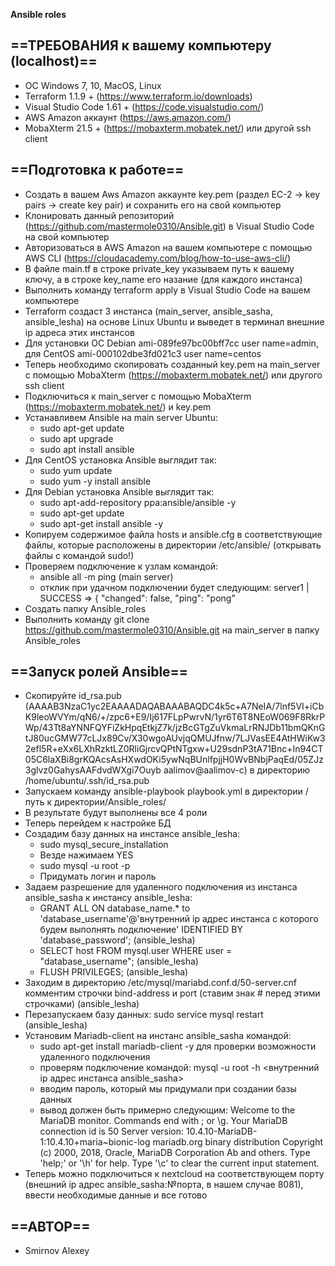 **Ansible roles**

## ==ТРЕБОВАНИЯ к вашему компьютеру (localhost)==
- ОС Windows 7, 10, MacOS, Linux
- Terraform 1.1.9 + (https://www.terraform.io/downloads)
- Visual Studio Code 1.61 + (https://code.visualstudio.com/)
- AWS Amazon аккаунт (https://aws.amazon.com/)
- MobaXterm 21.5 + (https://mobaxterm.mobatek.net/) или другой ssh client
## ==Подготовка к работе==
- Создать в вашем Aws Amazon аккаунте key.pem (раздел EC-2 -> key pairs -> create key pair) и сохранить его на свой компьютер
- Клонировать данный репозиторий (https://github.com/mastermole0310/Ansible.git) в Visual Studio Code на свой компьютер
- Авторизоваться в AWS Amazon на вашем компьютере с помощью AWS CLI (https://cloudacademy.com/blog/how-to-use-aws-cli/)
- В файле main.tf в строке private_key указываем путь к вашему ключу, а в строке key_name его назание (для каждого инстанса)
- Выполнить команду terraform apply в Visual Studio Code на вашем компьютере
- Terraform создаст 3 инстанса (main_server, ansible_sasha, ansible_lesha) на основе Linux Ubuntu и выведет в терминал внешние ip адреса этих инстансов
- Для установки ОС Debian ami-089fe97bc00bff7cc user name=admin, для CentOS ami-000102dbe3fd021c3 user name=centos
- Теперь необходимо скопировать созданный key.pem на main_server с помощью MobaXterm (https://mobaxterm.mobatek.net/) или другого ssh client
- Подключиться к main_server с помощью MobaXterm (https://mobaxterm.mobatek.net/) и key.pem
- Устанавливем Ansible на main server Ubuntu:
  - sudo apt-get update
  - sudo apt upgrade
  - sudo apt install ansible
- Для CentOS установка Ansible выглядит так:
  - sudo yum update
  - sudo yum -y install ansible
- Для Debian установка Ansible выглядит так:
  - sudo apt-add-repository ppa:ansible/ansible -y
  - sudo apt-get update
  - sudo apt-get install ansible -y
- Копируем содержимое файла hosts и ansible.cfg в соответствующие файлы, которые расположены в директории /etc/ansible/ (открывать файлы с командой sudo!)
- Проверяем подключение к узлам командой:
  - ansible all -m ping (main server)
  - отклик при удачном подключении будет следующим:
    server1 | SUCCESS => {
    "changed": false,
    "ping": "pong"
- Создать папку Ansible_roles    
- Выполнить команду git clone https://github.com/mastermole0310/Ansible.git на main_server в папку Ansible_roles

## ==Запуск ролей Ansible==
- Скопируйте id_rsa.pub (AAAAB3NzaC1yc2EAAAADAQABAAABAQDC4k5c+A7NeIA/7lnf5VI+iCbK9leoWVYm/qN6/+/zpc6+E9/Ij617FLpPwrvN/1yr6T6T8NEoW069F8RkrPWp/43Tt8aYNNFQYFiZkHpqEtkjZ7k/jzBcGTgZuVkmaLrRNJDb11bmQKnGtJ80ucGMW77cLJx89Cv/X30wgoAUvjqQMUJfnw/7LJVasEE4AtHWiKw32efl5R+eXx6LXhRzktLZ0RliGjrcvQPtNTgxw+U29sdnP3tA71Bnc+In94CT05C6laXBi8grKQAcsAsHXwdOKi5ywNqBUnlfpjjH0WvBNbjPaqEd/05ZJz3glvz0GahysAAFdvdWXgi7Ouyb aalimov@aalimov-c) в директорию /home/ubuntu/.ssh/id_rsa.pub
- Запускаем команду ansible-playbook playbook.yml в директории /путь к директории/Ansible_roles/
- В результате будут выполнены все 4 роли
- Теперь перейдем к настройке БД
 - Создадим базу данных на инстансе ansible_lesha:
   - sudo mysql_secure_installation
   - Везде нажимаем YES
   - sudo mysql -u root -p
   - Придумать логин и пароль
 - Задаем разрешение для удаленного подключения из инстанса ansible_sasha к инстансу ansible_lesha:  
   - GRANT ALL ON database_name.* to 'database_username'@'внутренний ip адрес инстанса с которого будем выполнять подключение' IDENTIFIED BY 'database_password'; (ansible_lesha)
   - SELECT host FROM mysql.user WHERE user = "database_username"; (ansible_lesha)
   - FLUSH PRIVILEGES; (ansible_lesha)
 - Заходим в директорию /etc/mysql/mariabd.conf.d/50-server.cnf комментим строчки bind-address и port (ставим знак # перед этими строчками) (ansible_lesha)
 - Перезапускаем базу данных:  sudo service mysql restart (ansible_lesha)
 - Установим Mariadb-client на инстанс ansible_sasha командой: 
   - sudo apt-get install mariadb-client -y для проверки возможности удаленного подключения 
   - проверям подключение командой: mysql -u root -h <внутренний ip адрес инстанса ansible_sasha>
   - вводим пароль, который мы придумали при создании базы данных
   - вывод должен быть примерно следующим:
     Welcome to the MariaDB monitor.  Commands end with ; or \g.
     Your MariaDB connection id is 50
     Server version: 10.4.10-MariaDB-1:10.4.10+maria~bionic-log mariadb.org binary distribution
     Copyright (c) 2000, 2018, Oracle, MariaDB Corporation Ab and others.
     Type 'help;' or '\h' for help. Type '\c' to clear the current input statement.
 - Теперь можно подключиться к nextcloud на соответствующем порту (внешний ip адрес  ansible_sasha:№порта, в нашем случае 8081), ввести необходимые данные и все готово
## ==АВТОР==
- Smirnov Alexey
